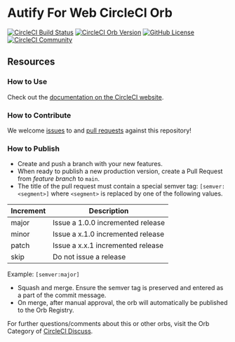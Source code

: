 # Autify For Web CircleCI Orb

[![CircleCI Build Status](https://circleci.com/gh/autifyhq/autify-circleci-orb-web.svg?style=shield "CircleCI Build Status")](https://circleci.com/gh/autifyhq/autify-circleci-orb-web)
[![CircleCI Orb Version](https://badges.circleci.com/orbs/autify/web.svg)](https://circleci.com/orbs/registry/orb/autify/web)
[![GitHub License](https://img.shields.io/badge/license-MIT-lightgrey.svg)](https://raw.githubusercontent.com/autifyhq/autify-circleci-orb-web/master/LICENSE)
[![CircleCI Community](https://img.shields.io/badge/community-CircleCI%20Discuss-343434.svg)](https://discuss.circleci.com/c/ecosystem/orbs)

## Resources

### How to Use

Check out the [documentation on the CircleCI website](https://circleci.com/developer/ja/orbs/orb/autify/web#usage-examples).

### How to Contribute

We welcome [issues](https://github.com/autifyhq/autify-circleci-orb-web/issues) to and [pull requests](https://github.com/autifyhq/autify-circleci-orb-web/pulls) against this repository!

### How to Publish
* Create and push a branch with your new features.
* When ready to publish a new production version, create a Pull Request from _feature branch_ to `main`.
* The title of the pull request must contain a special semver tag: `[semver:<segment>]` where `<segment>` is replaced by one of the following values.

| Increment | Description|
| ----------| -----------|
| major     | Issue a 1.0.0 incremented release|
| minor     | Issue a x.1.0 incremented release|
| patch     | Issue a x.x.1 incremented release|
| skip      | Do not issue a release|

Example: `[semver:major]`

* Squash and merge. Ensure the semver tag is preserved and entered as a part of the commit message.
* On merge, after manual approval, the orb will automatically be published to the Orb Registry.


For further questions/comments about this or other orbs, visit the Orb Category of [CircleCI Discuss](https://discuss.circleci.com/c/orbs).

